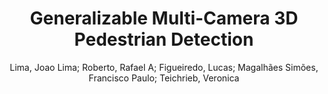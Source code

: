 ---
paperId: 10
author: Lima, Joao Lima; Roberto, Rafael A; Figueiredo, Lucas; Magalhães Simões, Francisco Paulo; Teichrieb, Veronica
title: "Generalizable Multi-Camera 3D Pedestrian Detection"
pdf: --
poster: --
alt: --
type: --
category: Full Paper
link: --
conference: cvpr
year: 2021
tags: cvpr-2021
---
